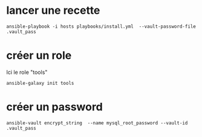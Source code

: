 # lancer une recette 
  
  ```
  ansible-playbook -i hosts playbooks/install.yml  --vault-password-file .vault_pass
  ```

# créer un role 
  
  Ici le role "tools"
  ```
  ansible-galaxy init tools  
  ```

# créer un password

  ```
 ansible-vault encrypt_string  --name mysql_root_password --vault-id .vault_pass
  ```
